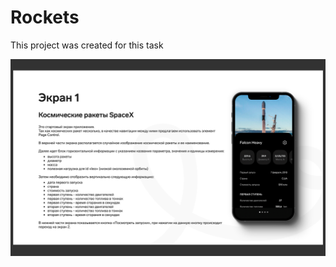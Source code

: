 # Rockets
This project was created for this task 

![Image alt](https://github.com/tabbyOwl/Rockets/blob/main/Task%20screen%201.png)
